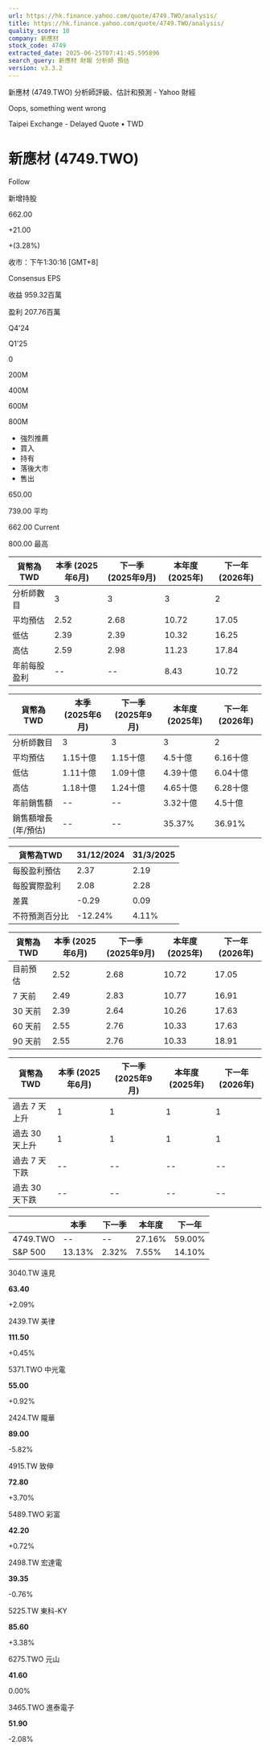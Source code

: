 ```yaml
---
url: https://hk.finance.yahoo.com/quote/4749.TWO/analysis/
title: https://hk.finance.yahoo.com/quote/4749.TWO/analysis/
quality_score: 10
company: 新應材
stock_code: 4749
extracted_date: 2025-06-25T07:41:45.595896
search_query: 新應材 財報 分析師 預估
version: v3.3.2
---
```


新應材 (4749.TWO) 分析師評級、估計和預測 - Yahoo 財經


Oops, something went wrong

 

Taipei Exchange - Delayed Quote • TWD 

# 新應材 (4749.TWO)

Follow

 

新增持股

662.00

+21.00

+(3.28%)

收市：下午1:30:16 [GMT+8]

Consensus EPS

收益 959.32百萬

盈利 207.76百萬

Q4'24

Q1'25

0

200M

400M

600M

800M

* 強烈推薦
* 買入
* 持有
* 落後大市
* 售出

650.00

739.00 平均

662.00 Current

800.00 最高

| 貨幣為TWD | 本季 (2025年6月) | 下一季 (2025年9月) | 本年度 (2025年) | 下一年 (2026年) |
| --- | --- | --- | --- | --- |
| 分析師數目 | 3 | 3 | 3 | 2 |
| 平均預估 | 2.52 | 2.68 | 10.72 | 17.05 |
| 低估 | 2.39 | 2.39 | 10.32 | 16.25 |
| 高估 | 2.59 | 2.98 | 11.23 | 17.84 |
| 年前每股盈利 | -- | -- | 8.43 | 10.72 |

| 貨幣為TWD | 本季 (2025年6月) | 下一季 (2025年9月) | 本年度 (2025年) | 下一年 (2026年) |
| --- | --- | --- | --- | --- |
| 分析師數目 | 3 | 3 | 3 | 2 |
| 平均預估 | 1.15十億 | 1.15十億 | 4.5十億 | 6.16十億 |
| 低估 | 1.11十億 | 1.09十億 | 4.39十億 | 6.04十億 |
| 高估 | 1.18十億 | 1.24十億 | 4.65十億 | 6.28十億 |
| 年前銷售額 | -- | -- | 3.32十億 | 4.5十億 |
| 銷售額增長 (年/預估) | -- | -- | 35.37% | 36.91% |

| 貨幣為TWD | 31/12/2024 | 31/3/2025 |
| --- | --- | --- |
| 每股盈利預估 | 2.37 | 2.19 |
| 每股實際盈利 | 2.08 | 2.28 |
| 差異 | -0.29 | 0.09 |
| 不符預測百分比 | -12.24% | 4.11% |

| 貨幣為TWD | 本季 (2025年6月) | 下一季 (2025年9月) | 本年度 (2025年) | 下一年 (2026年) |
| --- | --- | --- | --- | --- |
| 目前預估 | 2.52 | 2.68 | 10.72 | 17.05 |
| 7 天前 | 2.49 | 2.83 | 10.77 | 16.91 |
| 30 天前 | 2.39 | 2.64 | 10.26 | 17.63 |
| 60 天前 | 2.55 | 2.76 | 10.33 | 17.63 |
| 90 天前 | 2.55 | 2.76 | 10.33 | 18.91 |

| 貨幣為TWD | 本季 (2025年6月) | 下一季 (2025年9月) | 本年度 (2025年) | 下一年 (2026年) |
| --- | --- | --- | --- | --- |
| 過去 7 天上升 | 1 | 1 | 1 | 1 |
| 過去 30 天上升 | 1 | 1 | 1 | 1 |
| 過去 7 天下跌 | -- | -- | -- | -- |
| 過去 30 天下跌 | -- | -- | -- | -- |

|  | 本季 | 下一季 | 本年度 | 下一年 |
| --- | --- | --- | --- | --- |
| 4749.TWO | -- | -- | 27.16% | 59.00% |
| S&P 500 | 13.13% | 2.32% | 7.55% | 14.10% |

3040.TW  遠見

**63.40**

+2.09%

2439.TW  美律

**111.50**

+0.45%

5371.TWO  中光電

**55.00**

+0.92%

2424.TW  隴華

**89.00**

-5.82%

4915.TW  致伸

**72.80**

+3.70%

5489.TWO  彩富

**42.20**

+0.72%

2498.TW  宏達電

**39.35**

-0.76%

5225.TW  東科-KY

**85.60**

+3.38%

6275.TWO  元山

**41.60**

0.00%

3465.TWO  進泰電子

**51.90**

-2.08%